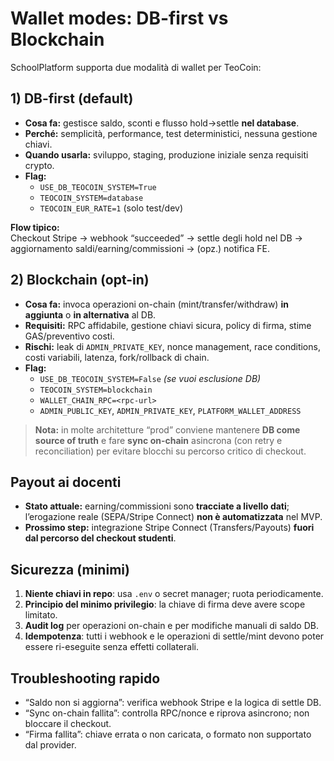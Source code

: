 # Wallet modes: DB-first vs Blockchain

SchoolPlatform supporta due modalità di wallet per TeoCoin:

## 1) DB-first (default)
- **Cosa fa:** gestisce saldo, sconti e flusso hold→settle **nel database**.  
- **Perché:** semplicità, performance, test deterministici, nessuna gestione chiavi.  
- **Quando usarla:** sviluppo, staging, produzione iniziale senza requisiti crypto.
- **Flag:**
  - `USE_DB_TEOCOIN_SYSTEM=True`
  - `TEOCOIN_SYSTEM=database`
  - `TEOCOIN_EUR_RATE=1` (solo test/dev)

**Flow tipico:**  
Checkout Stripe → webhook “succeeded” → settle degli hold nel DB → aggiornamento saldi/earning/commissioni → (opz.) notifica FE.

## 2) Blockchain (opt-in)
- **Cosa fa:** invoca operazioni on-chain (mint/transfer/withdraw) **in aggiunta** o **in alternativa** al DB.  
- **Requisiti:** RPC affidabile, gestione chiavi sicura, policy di firma, stime GAS/preventivo costi.  
- **Rischi:** leak di `ADMIN_PRIVATE_KEY`, nonce management, race conditions, costi variabili, latenza, fork/rollback di chain.
- **Flag:**
  - `USE_DB_TEOCOIN_SYSTEM=False` *(se vuoi esclusione DB)*  
  - `TEOCOIN_SYSTEM=blockchain`
  - `WALLET_CHAIN_RPC=<rpc-url>`
  - `ADMIN_PUBLIC_KEY`, `ADMIN_PRIVATE_KEY`, `PLATFORM_WALLET_ADDRESS`

> **Nota:** in molte architetture “prod” conviene mantenere **DB come source of truth** e fare **sync on-chain** asincrona (con retry e reconciliation) per evitare blocchi su percorso critico di checkout.

## Payout ai docenti
- **Stato attuale:** earning/commissioni sono **tracciate a livello dati**; l’erogazione reale (SEPA/Stripe Connect) **non è automatizzata** nel MVP.  
- **Prossimo step:** integrazione Stripe Connect (Transfers/Payouts) **fuori dal percorso del checkout studenti**.

## Sicurezza (minimi)
1. **Niente chiavi in repo**: usa `.env` o secret manager; ruota periodicamente.  
2. **Principio del minimo privilegio**: la chiave di firma deve avere scope limitato.  
3. **Audit log** per operazioni on-chain e per modifiche manuali di saldo DB.  
4. **Idempotenza**: tutti i webhook e le operazioni di settle/mint devono poter essere ri-eseguite senza effetti collaterali.

## Troubleshooting rapido
- “Saldo non si aggiorna”: verifica webhook Stripe e la logica di settle DB.  
- “Sync on-chain fallita”: controlla RPC/nonce e riprova asincrono; non bloccare il checkout.  
- “Firma fallita”: chiave errata o non caricata, o formato non supportato dal provider.

